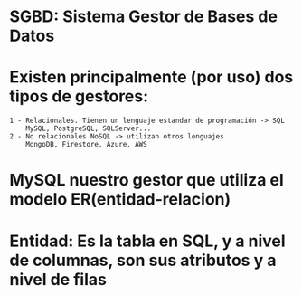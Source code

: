 # SGBD: Sistema Gestor de Bases de Datos
# Existen principalmente (por uso) dos tipos de gestores: 
    1 - Relacionales. Tienen un lenguaje estandar de programación -> SQL
        MySQL, PostgreSQL, SQLServer...
    2 - No relacionales NoSQL -> utilizan otros lenguajes
        MongoDB, Firestore, Azure, AWS
# MySQL nuestro gestor que utiliza el modelo ER(entidad-relacion)
# Entidad: Es la tabla en SQL, y a nivel de columnas, son sus atributos y a nivel de filas 
